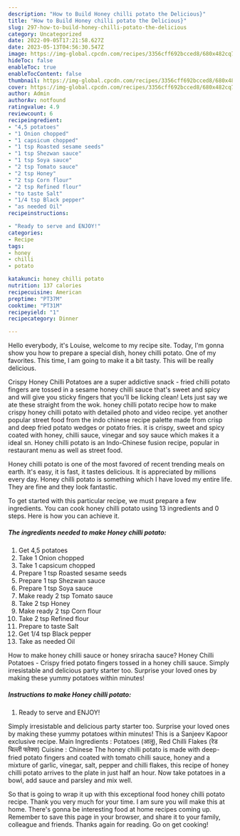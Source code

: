 ```yaml
---
description: "How to Build Honey chilli potato the Delicious}"
title: "How to Build Honey chilli potato the Delicious}"
slug: 297-how-to-build-honey-chilli-potato-the-delicious
category: Uncategorized
date: 2022-09-05T17:21:58.627Z
date: 2023-05-13T04:56:30.547Z
image: https://img-global.cpcdn.com/recipes/3356cff692bcced8/680x482cq70/honey-chilli-potato-recipe-main-photo.jpg
hideToc: false
enableToc: true
enableTocContent: false
thumbnail: https://img-global.cpcdn.com/recipes/3356cff692bcced8/680x482cq70/honey-chilli-potato-recipe-main-photo.jpg
cover: https://img-global.cpcdn.com/recipes/3356cff692bcced8/680x482cq70/honey-chilli-potato-recipe-main-photo.jpg
author: Admin
authorAv: notfound
ratingvalue: 4.9
reviewcount: 6
recipeingredient:
- "4,5 potatoes"
- "1 Onion chopped"
- "1 capsicum chopped"
- "1 tsp Roasted sesame seeds"
- "1 tsp Shezwan sauce"
- "1 tsp Soya sauce"
- "2 tsp Tomato sauce"
- "2 tsp Honey"
- "2 tsp Corn flour"
- "2 tsp Refined flour"
- "to taste Salt"
- "1/4 tsp Black pepper"
- "as needed Oil"
recipeinstructions:

- "Ready to serve and ENJOY!"
categories:
- Recipe
tags:
- honey
- chilli
- potato

katakunci: honey chilli potato 
nutrition: 137 calories
recipecuisine: American
preptime: "PT37M"
cooktime: "PT31M"
recipeyield: "1"
recipecategory: Dinner

---
```



Hello everybody, it's Louise, welcome to my recipe site. Today, I'm gonna show you how to prepare a special dish, honey chilli potato. One of my favorites. This time, I am going to make it a bit tasty. This will be really delicious.

Crispy Honey Chilli Potatoes are a super addictive snack - fried chilli potato fingers are tossed in a sesame honey chilli sauce that&#39;s sweet and spicy and will give you sticky fingers that you&#39;ll be licking clean! Lets just say we ate these straight from the wok. honey chilli potato recipe how to make crispy honey chilli potato with detailed photo and video recipe. yet another popular street food from the indo chinese recipe palette made from crisp and deep fried potato wedges or potato fries. it is crispy, sweet and spicy coated with honey, chilli sauce, vinegar and soy sauce which makes it a ideal sn. Honey chilli potato is an Indo-Chinese fusion recipe, popular in restaurant menu as well as street food.

Honey chilli potato is one of the most favored of recent trending meals on earth. It's easy, it is fast, it tastes delicious. It is appreciated by millions every day. Honey chilli potato is something which I have loved my entire life. They are fine and they look fantastic.


To get started with this particular recipe, we must prepare a few ingredients. You can cook honey chilli potato using 13 ingredients and 0 steps. Here is how you can achieve it.

<!--inarticleads1-->

##### The ingredients needed to make Honey chilli potato:

1. Get 4,5 potatoes
1. Take 1 Onion chopped
1. Take 1 capsicum chopped
1. Prepare 1 tsp Roasted sesame seeds
1. Prepare 1 tsp Shezwan sauce
1. Prepare 1 tsp Soya sauce
1. Make ready 2 tsp Tomato sauce
1. Take 2 tsp Honey
1. Make ready 2 tsp Corn flour
1. Take 2 tsp Refined flour
1. Prepare to taste Salt
1. Get 1/4 tsp Black pepper
1. Take as needed Oil


How to make honey chilli sauce or honey sriracha sauce? Honey Chilli Potatoes - Crispy fried potato fingers tossed in a honey chilli sauce. Simply irresistable and delicious party starter too. Surprise your loved ones by making these yummy potatoes within minutes! 

<!--inarticleads2-->

##### Instructions to make Honey chilli potato:


1. Ready to serve and ENJOY!

Simply irresistable and delicious party starter too. Surprise your loved ones by making these yummy potatoes within minutes! This is a Sanjeev Kapoor exclusive recipe. Main Ingredients : Potatoes (आलू), Red Chilli Flakes (रेड चिल्ली फ्लेक्स) Cuisine : Chinese The honey chilli potato is made with deep-fried potato fingers and coated with tomato chilli sauce, honey and a mixture of garlic, vinegar, salt, pepper and chilli flakes, this recipe of honey chilli potato arrives to the plate in just half an hour. Now take potatoes in a bowl, add sauce and parsley and mix well. 

So that is going to wrap it up with this exceptional food honey chilli potato recipe. Thank you very much for your time. I am sure you will make this at home. There's gonna be interesting food at home recipes coming up. Remember to save this page in your browser, and share it to your family, colleague and friends. Thanks again for reading. Go on get cooking!

